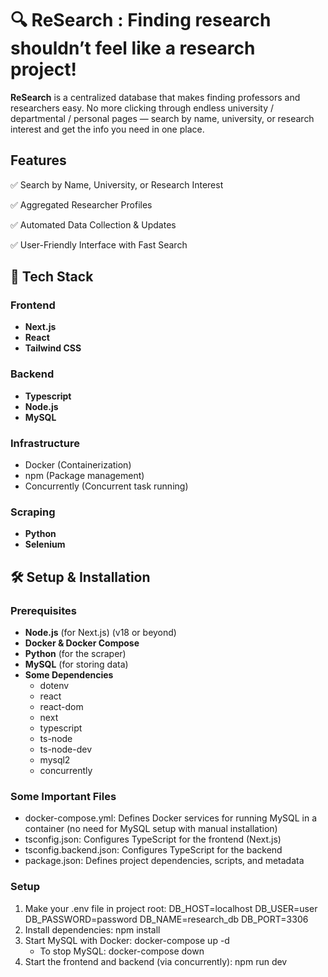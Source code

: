 # 🔍  ReSearch : Finding research shouldn’t feel like a research project!

**ReSearch** is a centralized database that makes finding professors and researchers easy. No more clicking through endless university / departmental / personal pages — search by name, university, or research interest and get the info you need in one place.

## Features
✅ Search by Name, University, or Research Interest

✅ Aggregated Researcher Profiles

✅ Automated Data Collection & Updates

✅ User-Friendly Interface with Fast Search

## 🚀 Tech Stack  
### **Frontend**  
- **Next.js**  
- **React**
- **Tailwind CSS**

### **Backend**  
- **Typescript**
- **Node.js**
- **MySQL**

### **Infrastructure**
- Docker (Containerization)
- npm (Package management)
- Concurrently (Concurrent task running)

### **Scraping**  
- **Python**
- **Selenium**

## 🛠️ Setup & Installation  

### **Prerequisites**  
- **Node.js** (for Next.js) (v18 or beyond)  
- **Docker & Docker Compose**
- **Python** (for the scraper)  
- **MySQL** (for storing data)
- **Some Dependencies**
    - dotenv
    - react
    - react-dom
    - next
    - typescript
    - ts-node
    - ts-node-dev
    - mysql2
    - concurrently

### Some Important Files
- docker-compose.yml: Defines Docker services for running MySQL in a container (no need for MySQL setup with manual installation)
- tsconfig.json: Configures TypeScript for the frontend (Next.js)
- tsconfig.backend.json: Configures TypeScript for the backend
- package.json: Defines project dependencies, scripts, and metadata

### **Setup**  
1. Make your .env file in project root:
    DB_HOST=localhost
    DB_USER=user
    DB_PASSWORD=password
    DB_NAME=research_db
    DB_PORT=3306
2. Install dependencies: npm install
3. Start MySQL with Docker: docker-compose up -d
    - To stop MySQL: docker-compose down
4. Start the frontend and backend (via concurrently): npm run dev